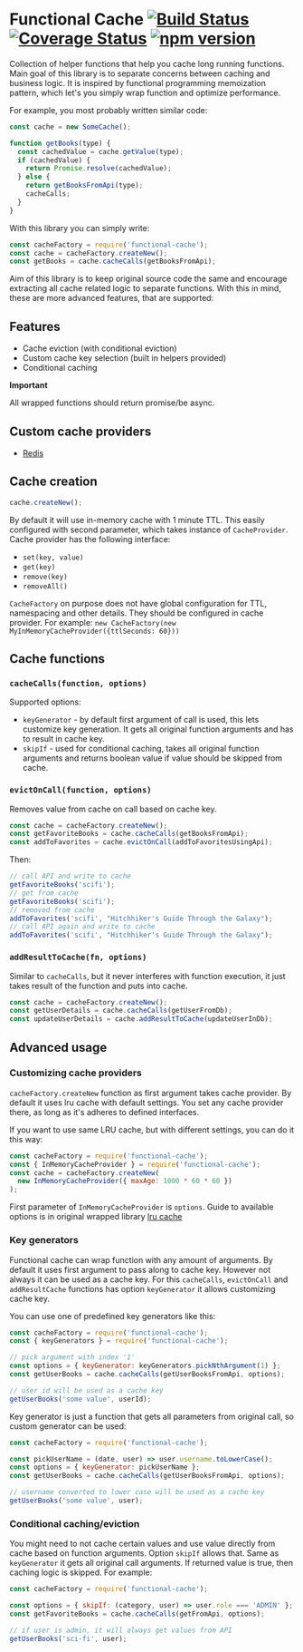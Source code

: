 # Functional Cache [![Build Status](https://travis-ci.org/katilius/functional-cache.svg?branch=master)](https://travis-ci.org/katilius/functional-cache) [![Coverage Status](https://coveralls.io/repos/github/katilius/functional-cache/badge.svg?branch=master)](https://coveralls.io/github/katilius/functional-cache?branch=master) [![npm version](https://badge.fury.io/js/functional-cache.svg)](https://badge.fury.io/js/functional-cache)

Collection of helper functions that help you cache long running functions. Main goal of this library is to separate concerns between caching and business logic. It is inspired by functional programming memoization pattern, which let's you simply wrap function and optimize performance.

For example, you most probably written similar code:

```javascript
const cache = new SomeCache();

function getBooks(type) {
  const cachedValue = cache.getValue(type);
  if (cachedValue) {
    return Promise.resolve(cachedValue);
  } else {
    return getBooksFromApi(type);
    cacheCalls;
  }
}
```

With this library you can simply write:

```javascript
const cacheFactory = require('functional-cache');
const cache = cacheFactory.createNew();
const getBooks = cache.cacheCalls(getBooksFromApi);
```

Aim of this library is to keep original source code the same and encourage extracting all cache related logic to separate functions. With this in mind, these are more advanced features, that are supported:

## Features

- Cache eviction (with conditional eviction)
- Custom cache key selection (built in helpers provided)
- Conditional caching

**Important**

All wrapped functions should return promise/be async.

## Custom cache providers

- [Redis](https://www.npmjs.com/package/functional-cache-redis)

## Cache creation

```javascript
cache.createNew();
```

By default it will use in-memory cache with 1 minute TTL. This easily configured with second parameter, which takes instance of `CacheProvider`. Cache provider has the following interface:

- `set(key, value)`
- `get(key)`
- `remove(key)`
- `removeAll()`

`CacheFactory` on purpose does not have global configuration for TTL, namespacing and other details. They should be configured in cache provider. For example: `new CacheFactory(new MyInMemoryCacheProvider({ttlSeconds: 60}))`

## Cache functions

### `cacheCalls(function, options)`

Supported options:

- `keyGenerator` - by default first argument of call is used, this lets customize key generation. It gets all original function arguments and has to result in cache key.
- `skipIf` - used for conditional caching, takes all original function arguments and returns boolean value if value should be skipped from cache.

### `evictOnCall(function, options)`

Removes value from cache on call based on cache key.

```javascript
const cache = cacheFactory.createNew();
const getFavoriteBooks = cache.cacheCalls(getBooksFromApi);
const addToFavorites = cache.evictOnCall(addToFavoritesUsingApi);
```

Then:

```javascript
// call API and write to cache
getFavoriteBooks('scifi');
// get from cache
getFavoriteBooks('scifi');
// removed from cache
addToFavorites('scifi', "Hitchhiker's Guide Through the Galaxy");
// call API again and write to cache
addToFavorites('scifi', "Hitchhiker's Guide Through the Galaxy");
```

### `addResultToCache(fn, options)`

Similar to `cacheCalls`, but it never interferes with function execution, it just takes result of the function and puts into cache.

```javascript
const cache = cacheFactory.createNew();
const getUserDetails = cache.cacheCalls(getUserFromDb);
const updateUserDetails = cache.addResultToCache(updateUserInDb);
```

## Advanced usage

### Customizing cache providers

`cacheFactory.createNew` function as first argument takes cache provider. By default it uses lru cache with default settings.
You set any cache provider there, as long as it's adheres to defined interfaces.

If you want to use same LRU cache, but with different settings, you can do it this way:

```javascript
const cacheFactory = require('functional-cache');
const { InMemoryCacheProvider } = require('functional-cache');
const cache = cacheFactory.createNew(
  new InMemoryCacheProvider({ maxAge: 1000 * 60 * 60 })
);
```

First parameter of `InMemoryCacheProvider` is `options`. Guide to available options is in original wrapped library [lru cache](https://www.npmjs.com/package/lru-cache)

### Key generators

Functional cache can wrap function with any amount of arguments.
By default it uses first argument to pass along to cache key. However not always it can be used as a cache key. For this `cacheCalls`, `evictOnCall` and `addResultCache` functions has option `keyGenerator` it allows customizing cache key.

You can use one of predefined key generators like this:

```javascript
const cacheFactory = require('functional-cache');
const { keyGenerators } = require('functional-cache');

// pick argument with index '1'
const options = { keyGenerator: keyGenerators.pickNthArgument(1) };
const getUserBooks = cache.cacheCalls(getUserBooksFromApi, options);

// user id will be used as a cache key
getUserBooks('some value', userId);
```

Key generator is just a function that gets all parameters from original call, so custom generator can be used:

```javascript
const cacheFactory = require('functional-cache');

const pickUserName = (date, user) => user.username.toLowerCase();
const options = { keyGenerator: pickUserName };
const getUserBooks = cache.cacheCalls(getUserBooksFromApi, options);

// username converted to lower case will be used as a cache key
getUserBooks('some value', user);
```

### Conditional caching/eviction

You might need to not cache certain values and use value directly from cache based on function arguments. Option `skipIf` allows that. Same as `keyGenerator` it gets all original call arguments. If returned value is true, then caching logic is skipped. For example:

```javascript
const cacheFactory = require('functional-cache');

const options = { skipIf: (category, user) => user.role === 'ADMIN' };
const getFavoriteBooks = cache.cacheCalls(getFromApi, options);

// if user is admin, it will always get values from API
getUserBooks('sci-fi', user);
```
